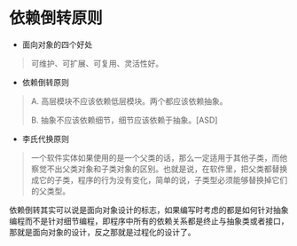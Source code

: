 # 依赖倒转原则

* 面向对象的四个好处

> 可维护、可扩展、可复用、灵活性好。

* 依赖倒转原则

> A. 高层模块不应该依赖低层模块。两个都应该依赖抽象。
>
> B. 抽象不应该依赖细节，细节应该依赖于抽象。[ASD]

* 李氏代换原则

> 一个软件实体如果使用的是一个父类的话，那么一定适用于其他子类，而他察觉不出父类对象和子类对象的区别。也就是说，在软件里，把父类都替换成它的子类，程序的行为没有变化，简单的说，子类型必须能够替换掉它们的父类型。

依赖倒转其实可以说是面向对象设计的标志，如果编写时考虑的都是如何针对抽象编程而不是针对细节编程，即程序中所有的依赖关系都是终止与抽象类或者接口，那就是面向对象的设计，反之那就是过程化的设计了。

